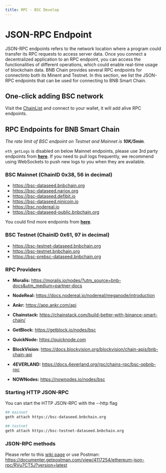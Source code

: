 ```yaml
---
title: RPC - BSC Develop
---
```



# JSON-RPC Endpoint

JSON-RPC endpoints refers to the network location where a program could transfer its RPC requests to access server data. Once you connect a decentralized application to an RPC endpoint, you can access the functionalities of different operations, which could enable real-time usage of blockchain data. BNB Chain provides several RPC endpoints for connectinto both its Minent and Testnet. In this section, we list the JSON-RPC endpoints that can be used for connecting to BNB Smart Chain.

## One-click adding BSC network

Visit the [ChainList](https://chainlist.org/chain/56) and connect to your wallet, it will add alive RPC endpoints.

## RPC Endpoints for BNB Smart Chain 

*The rate limit of BSC endpoint on Testnet and Mainnet is **10K/5min**.*

`eth_getLogs` is disabled on below Mainnet endpoints, please use 3rd party endpoints from **[here](https://chainlist.org/chain/56)**.
If you need to pull logs frequently, we recommend using WebSockets to push new logs to you when they are available.

### BSC Mainnet (ChainID 0x38, 56 in decimal)

* https://bsc-dataseed.bnbchain.org
* https://bsc-dataseed.nariox.org
* https://bsc-dataseed.defibit.io
* https://bsc-dataseed.ninicoin.io
* https://bsc.nodereal.io
* https://bsc-dataseed-public.bnbchain.org

You could find more endpoints from **[here](https://chainlist.org/chain/56)**.

### BSC Testnet (ChainID 0x61, 97 in decimal)

* https://bsc-testnet-dataseed.bnbchain.org
* https://bsc-testnet.bnbchain.org
* https://bsc-prebsc-dataseed.bnbchain.org

### RPC Providers

* **Moralis:** <https://moralis.io/nodes/?utm_source=bnb-docs&utm_medium=partner-docs>

* **NodeReal:** <https://docs.nodereal.io/nodereal/meganode/introduction>

* **Ankr:** <https://app.ankr.com/api>

* **Chainstack:** <https://chainstack.com/build-better-with-binance-smart-chain/>

* **GetBlock:** <https://getblock.io/nodes/bsc>

* **QuickNode:** <https://quicknode.com>
  
* **BlockVision:** <https://docs.blockvision.org/blockvision/chain-apis/bnb-chain-api>

* **4EVERLAND:** <https://docs.4everland.org/rpc/chains-rpc/bsc-opbnb-rpc>

* **NOWNodes:** <https://nownodes.io/nodes/bsc>

### Starting HTTP JSON-RPC

You can start the HTTP JSON-RPC with the --http flag
```bash
## mainnet
geth attach https://bsc-dataseed.bnbchain.org

## testnet
geth attach https://bsc-testnet-dataseed.bnbchain.org
```

### JSON-RPC methods

Please refer to this [wiki page](https://github.com/ethereum/wiki/wiki/JSON-RPC) or use Postman: <https://documenter.getpostman.com/view/4117254/ethereum-json-rpc/RVu7CT5J?version=latest>

